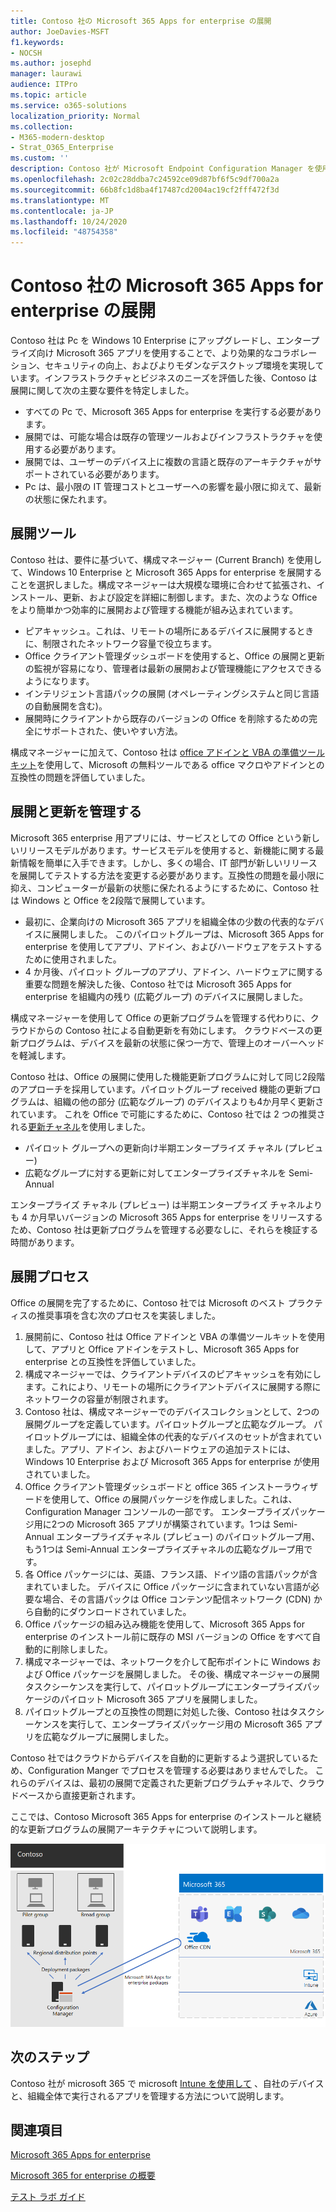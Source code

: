 ```yaml
---
title: Contoso 社の Microsoft 365 Apps for enterprise の展開
author: JoeDavies-MSFT
f1.keywords:
- NOCSH
ms.author: josephd
manager: laurawi
audience: ITPro
ms.topic: article
ms.service: o365-solutions
localization_priority: Normal
ms.collection:
- M365-modern-desktop
- Strat_O365_Enterprise
ms.custom: ''
description: Contoso 社が Microsoft Endpoint Configuration Manager を使用して Microsoft 365 Apps for enterprise を展開する方法について説明します。
ms.openlocfilehash: 2c02c28ddba7c24592ce09d87bf6f5c9df700a2a
ms.sourcegitcommit: 66b8fc1d8ba4f17487cd2004ac19cf2fff472f3d
ms.translationtype: MT
ms.contentlocale: ja-JP
ms.lasthandoff: 10/24/2020
ms.locfileid: "48754358"
---
```

# <a name="microsoft-365-apps-for-enterprise-deployment-for-contoso"></a>Contoso 社の Microsoft 365 Apps for enterprise の展開

Contoso 社は Pc を Windows 10 Enterprise にアップグレードし、エンタープライズ向け Microsoft 365 アプリを使用することで、より効果的なコラボレーション、セキュリティの向上、およびよりモダンなデスクトップ環境を実現しています。インフラストラクチャとビジネスのニーズを評価した後、Contoso は展開に関して次の主要な要件を特定しました。

- すべての Pc で、Microsoft 365 Apps for enterprise を実行する必要があります。
- 展開では、可能な場合は既存の管理ツールおよびインフラストラクチャを使用する必要があります。
- 展開では、ユーザーのデバイス上に複数の言語と既存のアーキテクチャがサポートされている必要があります。
- Pc は、最小限の IT 管理コストとユーザーへの影響を最小限に抑えて、最新の状態に保たれます。

## <a name="deployment-tools"></a>展開ツール

Contoso 社は、要件に基づいて、構成マネージャー (Current Branch) を使用して、Windows 10 Enterprise と Microsoft 365 Apps for enterprise を展開することを選択しました。構成マネージャーは大規模な環境に合わせて拡張され、インストール、更新、および設定を詳細に制御します。また、次のような Office をより簡単かつ効率的に展開および管理する機能が組み込まれています。

- ピアキャッシュ。これは、リモートの場所にあるデバイスに展開するときに、制限されたネットワーク容量で役立ちます。
- Office クライアント管理ダッシュボードを使用すると、Office の展開と更新の監視が容易になり、管理者は最新の展開および管理機能にアクセスできるようになります。
- インテリジェント言語パックの展開 (オペレーティングシステムと同じ言語の自動展開を含む)。
- 展開時にクライアントから既存のバージョンの Office を削除するための完全にサポートされた、使いやすい方法。

構成マネージャーに加えて、Contoso 社は [office アドインと VBA の準備ツールキット](https://docs.microsoft.com/deployoffice/readiness-toolkit-application-compatibility-microsoft-365-apps)を使用して、Microsoft の無料ツールである office マクロやアドインとの互換性の問題を評価していました。

## <a name="managing-deployment-and-updates"></a>展開と更新を管理する

Microsoft 365 enterprise 用アプリには、サービスとしての Office という新しいリリースモデルがあります。サービスモデルを使用すると、新機能に関する最新情報を簡単に入手できます。しかし、多くの場合、IT 部門が新しいリリースを展開してテストする方法を変更する必要があります。互換性の問題を最小限に抑え、コンピューターが最新の状態に保たれるようにするために、Contoso 社は Windows と Office を2段階で展開しています。

- 最初に、企業向けの Microsoft 365 アプリを組織全体の少数の代表的なデバイスに展開しました。 このパイロットグループは、Microsoft 365 Apps for enterprise を使用してアプリ、アドイン、およびハードウェアをテストするために使用されました。
- 4 か月後、パイロット グループのアプリ、アドイン、ハードウェアに関する重要な問題を解決した後、Contoso 社では Microsoft 365 Apps for enterprise を組織内の残り (広範グループ) のデバイスに展開しました。

構成マネージャーを使用して Office の更新プログラムを管理する代わりに、クラウドからの Contoso 社による自動更新を有効にします。 クラウドベースの更新プログラムは、デバイスを最新の状態に保つ一方で、管理上のオーバーヘッドを軽減します。

Contoso 社は、Office の展開に使用した機能更新プログラムに対して同じ2段階のアプローチを採用しています。パイロットグループ received 機能の更新プログラムは、組織の他の部分 (広範なグループ) のデバイスよりも4か月早く更新されています。 これを Office で可能にするために、Contoso 社では 2 つの推奨される[更新チャネル](https://docs.microsoft.com/DeployOffice/overview-update-channels)を使用しました。

- パイロット グループへの更新向け半期エンタープライズ チャネル (プレビュー)
- 広範なグループに対する更新に対してエンタープライズチャネルを Semi-Annual

エンタープライズ チャネル (プレビュー) は半期エンタープライズ チャネルよりも 4 か月早いバージョンの Microsoft 365 Apps for enterprise をリリースするため、Contoso 社は更新プログラムを管理する必要なしに、それらを検証する時間があります。

## <a name="deployment-process"></a>展開プロセス

Office の展開を完了するために、Contoso 社では Microsoft のベスト プラクティスの推奨事項を含む次のプロセスを実装しました。

1. 展開前に、Contoso 社は Office アドインと VBA の準備ツールキットを使用して、アプリと Office アドインをテストし、Microsoft 365 Apps for enterprise との互換性を評価していました。
1. 構成マネージャーでは、クライアントデバイスのピアキャッシュを有効にします。これにより、リモートの場所にクライアントデバイスに展開する際にネットワークの容量が制限されます。 
1. Contoso 社は、構成マネージャーでのデバイスコレクションとして、2つの展開グループを定義しています。パイロットグループと広範なグループ。 パイロットグループには、組織全体の代表的なデバイスのセットが含まれていました。アプリ、アドイン、およびハードウェアの追加テストには、Windows 10 Enterprise および Microsoft 365 Apps for enterprise が使用されていました。
1. Office クライアント管理ダッシュボードと office 365 インストーラウィザードを使用して、Office の展開パッケージを作成しました。これは、Configuration Manager コンソールの一部です。 エンタープライズパッケージ用に2つの Microsoft 365 アプリが構築されています。1つは Semi-Annual エンタープライズチャネル (プレビュー) のパイロットグループ用、もう1つは Semi-Annual エンタープライズチャネルの広範なグループ用です。
2. 各 Office パッケージには、英語、フランス語、ドイツ語の言語パックが含まれていました。 デバイスに Office パッケージに含まれていない言語が必要な場合、その言語パックは Office コンテンツ配信ネットワーク (CDN) から自動的にダウンロードされていました。
3. Office パッケージの組み込み機能を使用して、Microsoft 365 Apps for enterprise のインストール前に既存の MSI バージョンの Office をすべて自動的に削除しました。
4. 構成マネージャーでは、ネットワークを介して配布ポイントに Windows および Office パッケージを展開しました。 その後、構成マネージャーの展開タスクシーケンスを実行して、パイロットグループにエンタープライズパッケージのパイロット Microsoft 365 アプリを展開しました。
5. パイロットグループとの互換性の問題に対処した後、Contoso 社はタスクシーケンスを実行して、エンタープライズパッケージ用の Microsoft 365 アプリを広範なグループに展開しました。

Contoso 社ではクラウドからデバイスを自動的に更新するよう選択しているため、Configuration Manger でプロセスを管理する必要はありませんでした。 これらのデバイスは、最初の展開で定義された更新プログラムチャネルで、クラウドベースから直接更新されます。

ここでは、Contoso Microsoft 365 Apps for enterprise のインストールと継続的な更新プログラムの展開アーキテクチャについて説明します。

![Microsoft 365 Apps for enterprise の Contoso 展開インフラストラクチャ](../media/contoso-o365pp/contoso-o365pp-fig1.png)
 
## <a name="next-step"></a>次のステップ

Contoso 社が microsoft 365 で microsoft [Intune を使用して](contoso-mdm.md) 、自社のデバイスと、組織全体で実行されるアプリを管理する方法について説明します。

## <a name="see-also"></a>関連項目

[Microsoft 365 Apps for enterprise](https://docs.microsoft.com/deployoffice/deployment-guide-microsoft-365-apps)

[Microsoft 365 for enterprise の概要](microsoft-365-overview.md)

[テスト ラボ ガイド](m365-enterprise-test-lab-guides.md)

